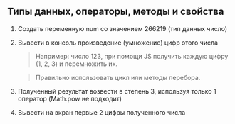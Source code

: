 ## Типы данных, операторы, методы и свойства

1. Создать переменную num со значением 266219 (тип данных число)

2. Вывести в консоль произведение (умножение) цифр этого числа

   > Например: число 123, при помощи JS получить каждую цифру (1, 2, 3) и перемножить их.
   
   > Правильно использовать цикл или методы перебора.

3. Полученный результат возвести в степень 3, используя только 1 оператор (Math.pow не подходит)

4. Вывести на экран первые 2 цифры полученного числа

